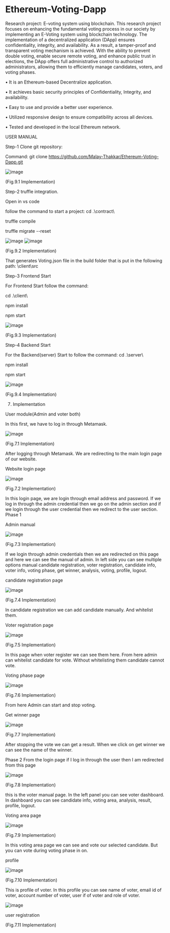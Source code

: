 # Ethereum-Voting-Dapp

Research project: E-voting system using blockchain. 
This research project focuses on enhancing the fundamental voting process in our society by implementing an E-Voting system using blockchain technology. The implementation of a decentralized application (DApp) ensures confidentiality, integrity, and availability. As a result, a tamper-proof and transparent voting mechanism is achieved. With the ability to prevent double voting, enable secure remote voting, and enhance public trust in elections, the DApp offers full administrative control to authorized administrators, allowing them to efficiently manage candidates, voters, and voting phases.

• It is an Ethereum-based Decentralize application.

• It achieves basic security principles of Confidentiality, Integrity, and availability. 

• Easy to use and provide a better user experience. 

• Utilized responsive design to ensure compatibility across all devices. 

• Tested and developed in the local Ethereum network.


USER MANUAL
 
Step-1 Clone git repository:

Command: git clone https://github.com/Malay-Thakkar/Ethereum-Voting-Dapp.git

![image](https://github.com/Malay-Thakkar/Ethereum-Voting-Dapp/assets/78149426/87588dc9-60dd-4d99-8d28-bf49509d9dfb)

 (Fig.9.1 Implementation)
 
Step-2 truffle integration.

Open in vs code

follow the command to start a project: 
cd .\contract\

truffle compile

truffle migrate --reset

![image](https://github.com/Malay-Thakkar/Ethereum-Voting-Dapp/assets/78149426/a8c916b8-dc49-4801-9e41-4a05fa7bc987) 
![image](https://github.com/Malay-Thakkar/Ethereum-Voting-Dapp/assets/78149426/46938e67-4f67-4f83-b7ca-648bc6fb9e84)

(Fig.9.2 Implementation)

That generates Voting.json file in the build folder that is put in the following path: \client\src


Step-3 Frontend Start

For Frontend Start follow the command:

cd .\client\

npm install

npm start

 ![image](https://github.com/Malay-Thakkar/Ethereum-Voting-Dapp/assets/78149426/59f9bba5-f0e0-4bf9-a0f1-807f04e14101)
 
(Fig.9.3 Implementation)

Step-4 Backend Start

For the Backend(server) Start to follow the command:
cd .\server\

npm install

npm start

 ![image](https://github.com/Malay-Thakkar/Ethereum-Voting-Dapp/assets/78149426/14f64e11-df9d-4c9d-a524-9a15ef46f612)

(Fig.9.4 Implementation)


7. 	Implementation 

User module(Admin and voter both)

In this first, we have to log in through Metamask.

 ![image](https://github.com/Malay-Thakkar/Ethereum-Voting-Dapp/assets/78149426/10c75a6d-8c1b-4f83-bc40-115181b6bf98)

(Fig.7.1 Implementation)

After logging through Metamask. We are redirecting to the main login page of our website.

Website login page

 ![image](https://github.com/Malay-Thakkar/Ethereum-Voting-Dapp/assets/78149426/e9b91760-8489-41ae-a6e6-80d45233fceb)

(Fig.7.2 Implementation)


In this login page, we are login through email address and password.
If we log in through the admin credential then we go on the admin section and if we login through the user credential then we redirect to the user section.
Phase 1

Admin manual

 ![image](https://github.com/Malay-Thakkar/Ethereum-Voting-Dapp/assets/78149426/c18fb5c7-465c-4f25-8005-ad7cb9566986)

(Fig.7.3 Implementation)

If we login through admin credentials then we are redirected on this page and here we can see the manual of admin. In left side you can see multiple options manual candidate registration, voter registration, candidate info, voter info, voting phase, get winner, analysis, voting, profile, logout.

candidate registration page

 ![image](https://github.com/Malay-Thakkar/Ethereum-Voting-Dapp/assets/78149426/073e0325-7474-47e5-8302-8441896588c8)

(Fig.7.4 Implementation)

In candidate registration we can add candidate manually. And whitelist them.

Voter registration page

 ![image](https://github.com/Malay-Thakkar/Ethereum-Voting-Dapp/assets/78149426/61c52167-479f-4cdb-b159-b852c5701105)

(Fig.7.5 Implementation)

In this page when voter register we can see them here. From here admin can whitelist candidate for vote. Without whitelisting them candidate cannot vote.

Voting phase page

 ![image](https://github.com/Malay-Thakkar/Ethereum-Voting-Dapp/assets/78149426/882c683f-1cd4-4549-b76a-053a07647ade)

(Fig.7.6 Implementation)

From here Admin can start and stop voting.

Get winner page

 ![image](https://github.com/Malay-Thakkar/Ethereum-Voting-Dapp/assets/78149426/49331db1-fb02-45e1-b8c2-3da5be6d715b)

(Fig.7.7 Implementation)

After stopping the vote we can get a result. When we click on get winner we can see the name of the winner.

Phase 2
From the login page if I log in through the user then I am redirected from this page

 ![image](https://github.com/Malay-Thakkar/Ethereum-Voting-Dapp/assets/78149426/3e70b7fc-2447-43f8-b374-f15cf6a5ef1f)

(Fig.7.8 Implementation)

this is the voter manual page. In the left panel you can see voter dashboard. In dashboard you can see candidate info, voting area, analysis, result, profile, logout.

Voting area page

![image](https://github.com/Malay-Thakkar/Ethereum-Voting-Dapp/assets/78149426/6b30cdf9-5727-4b39-9c11-61e4eb7ea379)

 (Fig.7.9 Implementation)

In this voting area page we can see and vote our selected candidate. But you can vote during voting phase in on.

profile

 ![image](https://github.com/Malay-Thakkar/Ethereum-Voting-Dapp/assets/78149426/a8ced013-17d2-470b-8e48-10bc14c5fce7)

(Fig.7.10 Implementation)

This is profile of voter. In this profile you can see name of voter, email id of voter, account number of voter, user if of voter and role of voter.

![image](https://github.com/Malay-Thakkar/Ethereum-Voting-Dapp/assets/78149426/dd118c77-6ab1-44be-83e3-04b7ab98efdb)

user registration
 
(Fig.7.11 Implementation)


